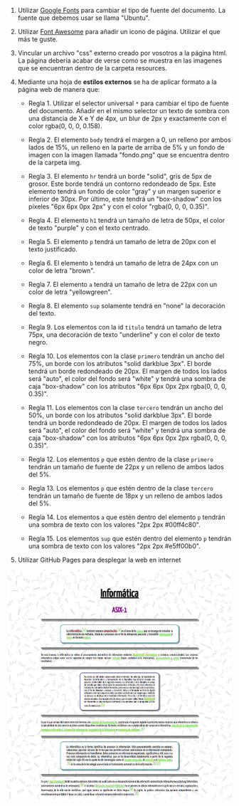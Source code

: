 1. Utilizar [Google Fonts](https://fonts.google.com/) para cambiar el tipo de fuente del documento. La fuente que debemos usar se llama "Ubuntu".

2. Utilizar [Font Awesome](https://fontawesome.com/) para añadir un icono de página. Utilizar el que más te guste.

3. Vincular un archivo "css" externo creado por vosotros a la página html. La página debería acabar de verse como se muestra en las imagenes que se encuentran dentro de la carpeta resources.

4. Mediante una hoja de **estilos externos** se ha de aplicar formato a la página web de manera que:

    * Regla 1. Utilizar el selector universal `*` para cambiar el tipo de fuente del documento. Añadir 
    en el mismo selector un texto de sombra con una distancia de X e Y de 4px, un blur de 2px y exactamente
    con el color rgba(0, 0, 0, 0.158).

    * Regla 2. El elemento `body` tendrá el margen a 0, un relleno por ambos lados de 15%, un relleno en 
    la parte de arriba de 5% y un fondo de imagen con la imagen llamada "fondo.png" que se encuentra 
    dentro de la carpeta img.

    * Regla 3. El elemento `hr` tendrá un borde "solid", gris de 5px de grosor. Este borde tendrá un
    contorno redondeado de 5px. Este elemento tendrá un fondo de color "gray" y un margen superior e
    inferior de 30px. Por último, este tendrá un "box-shadow" con los píxeles "6px 6px 0px 2px" y
    con el color "rgba(0, 0, 0, 0.35)".

    * Regla 4. El elemento `h1` tendrá un tamaño de letra de 50px, el color de texto "purple" y con el
    texto centrado.

    * Regla 5. El elemento `p` tendrá un tamaño de letra de 20px con el texto justificado.

    * Regla 6. El elemento `b` tendrá un tamaño de letra de 24px con un color de letra "brown".

    * Regla 7. El elemento `a` tendrá un tamaño de letra de 22px con un color de letra "yellowgreen".

    * Regla 8. El elemento `sup` solamente tendrá en "none" la decoración del texto.

    * Regla 9. Los elementos con la id `titulo` tendrá un tamaño de letra 75px, una decoración de texto
    "underline" y con el color de texto negro.

    * Regla 10. Los elementos con la clase `primero` tendrán un ancho del 75%, un borde con los atributos 
    "solid darkblue 3px". El borde tendrá un borde redondeado de 20px. El margen de todos los lados será "auto", 
    el color del fondo será "white" y tendrá una sombra de caja "box-shadow" con los 
    atributos "6px 6px 0px 2px rgba(0, 0, 0, 0.35)".

    * Regla 11. Los elementos con la clase `tercero` tendrán un ancho del 50%, un borde con los atributos 
    "solid darkblue 3px". El borde tendrá un borde redondeado de 20px. El margen de todos los lados será "auto", 
    el color del fondo será "white" y tendrá una sombra de caja "box-shadow" con los 
    atributos "6px 6px 0px 2px rgba(0, 0, 0, 0.35)".

    * Regla 12. Los elementos `p` que estén dentro de la clase `primero` tendrán un tamaño de fuente de 22px 
    y un relleno de ambos lados del 5%.

    * Regla 13. Los elementos `p` que estén dentro de la clase `tercero` tendrán un tamaño de fuente de 18px 
    y un relleno de ambos lados del 5%.

    * Regla 14. Los elementos `a` que estén dentro del elemento `p` tendrán una sombra de texto con 
    los valores "2px 2px #00ff4c80".

    * Regla 15. Los elementos `sup` que estén dentro del elemento `p` tendrán una sombra de texto con 
    los valores "2px 2px #e5ff00b0".

5. Utilizar GitHub Pages para desplegar la web en internet


<img src="./resources/PaginaCompleta.png" alt="foto final">
